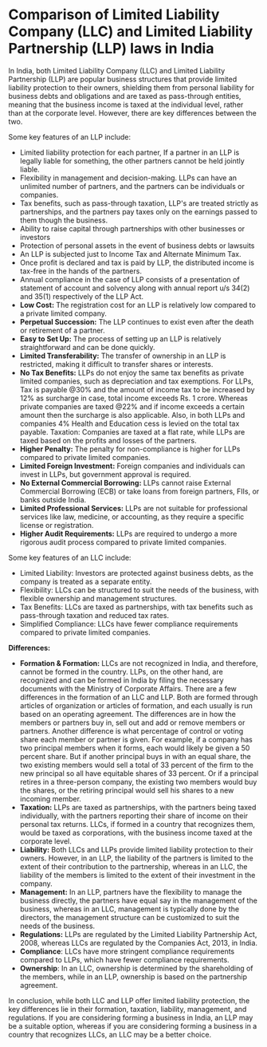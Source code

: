 # Comparison of Limited Liability Company (LLC) and Limited Liability Partnership (LLP) laws in India

In India, both Limited Liability Company (LLC) and Limited Liability Partnership (LLP) are popular business structures that provide limited liability protection to their owners, shielding them from personal liability for business debts and obligations and are taxed as pass-through entities, meaning that the business income is taxed at the individual level, rather than at the corporate level. However, there are key differences between the two.

Some key features of an LLP include:

- Limited liability protection for each partner, If a partner in an LLP is legally liable for something, the other partners cannot be held jointly liable.
- Flexibility in management and decision-making. LLPs can have an unlimited number of partners, and the partners can be individuals or companies.
- Tax benefits, such as pass-through taxation,  LLP's are treated strictly as partnerships, and the partners pay taxes only on the earnings passed to them though the business.
- Ability to raise capital through partnerships with other businesses or investors
- Protection of personal assets in the event of business debts or lawsuits
- An LLP is subjected just to Income Tax and Alternate Minimum Tax.
- Once profit is declared and tax is paid by LLP, the distributed income is tax-free in the hands of the partners.
- Annual compliance in the case of LLP consists of a presentation of statement of account and solvency along with annual report u/s 34(2) and 35(1) respectively of the LLP Act.
- **Low Cost:** The registration cost for an LLP is relatively low compared to a private limited company.
- **Perpetual Succession:** The LLP continues to exist even after the death or retirement of a partner.
- **Easy to Set Up:** The process of setting up an LLP is relatively straightforward and can be done quickly.
- **Limited Transferability:** The transfer of ownership in an LLP is restricted, making it difficult to transfer shares or interests.
- **No Tax Benefits:** LLPs do not enjoy the same tax benefits as private limited companies, such as depreciation and tax exemptions. For LLPs, Tax is payable @30% and the amount of income tax to be increased by 12% as surcharge in case, total income exceeds Rs. 1 crore. Whereas private companies are taxed @22% and if income exceeds a certain amount then the surcharge is also applicable. Also, in both LLPs and companies 4% Health and Education cess is levied on the total tax payable. Taxation: Companies are taxed at a flat rate, while LLPs are taxed based on the profits and losses of the partners.
- **Higher Penalty:** The penalty for non-compliance is higher for LLPs compared to private limited companies.
- **Limited Foreign Investment:** Foreign companies and individuals can invest in LLPs, but government approval is required.
- **No External Commercial Borrowing:** LLPs cannot raise External Commercial Borrowing (ECB) or take loans from foreign partners, FIIs, or banks outside India.
- **Limited Professional Services:** LLPs are not suitable for professional services like law, medicine, or accounting, as they require a specific license or registration.
- **Higher Audit Requirements:** LLPs are required to undergo a more rigorous audit process compared to private limited companies.


Some key features of an LLC include:

- Limited Liability: Investors are protected against business debts, as the company is treated as a separate entity.
- Flexibility: LLCs can be structured to suit the needs of the business, with flexible ownership and management structures.
- Tax Benefits: LLCs are taxed as partnerships, with tax benefits such as pass-through taxation and reduced tax rates.
- Simplified Compliance: LLCs have fewer compliance requirements compared to private limited companies.

**Differences:**

- **Formation & Formation:** LLCs are not recognized in India, and therefore, cannot be formed in the country. LLPs, on the other hand, are recognized and can be formed in India by filing the necessary documents with the Ministry of Corporate Affairs. There are a few differences in the formation of an LLC and LLP. Both are formed through articles of organization or articles of formation, and each usually is run based on an operating agreement. The differences are in how the members or partners buy in, sell out and add or remove members or partners. Another difference is what percentage of control or voting share each member or partner is given. For example, if a company has two principal members when it forms, each would likely be given a 50 percent share. But if another principal buys in with an equal share, the two existing members would sell a total of 33 percent of the firm to the new principal so all have equitable shares of 33 percent. Or if a principal retires in a three-person company, the existing two members would buy the shares, or the retiring principal would sell his shares to a new incoming member.
- **Taxation:** LLPs are taxed as partnerships,  with the partners being taxed individually, with the partners reporting their share of income on their personal tax returns. LLCs, if formed in a country that recognizes them, would be taxed as corporations, with the business income taxed at the corporate level.
- **Liability:** Both LLCs and LLPs provide limited liability protection to their owners. However, in an LLP, the liability of the partners is limited to the extent of their contribution to the partnership, whereas in an LLC, the liability of the members is limited to the extent of their investment in the company.
- **Management:** In an LLP, partners have the flexibility to manage the business directly, the partners have equal say in the management of the business, whereas in an LLC, management is typically done by the directors, the management structure can be customized to suit the needs of the business.
- **Regulations:** LLPs are regulated by the Limited Liability Partnership Act, 2008, whereas LLCs are regulated by the Companies Act, 2013, in India.
- **Compliance**: LLCs have more stringent compliance requirements compared to LLPs, which have fewer compliance requirements.
- **Ownership**: In an LLC, ownership is determined by the shareholding of the members, while in an LLP, ownership is based on the partnership agreement.

In conclusion, while both LLC and LLP offer limited liability protection, the key differences lie in their formation, taxation, liability, management, and regulations. If you are considering forming a business in India, an LLP may be a suitable option, whereas if you are considering forming a business in a country that recognizes LLCs, an LLC may be a better choice.